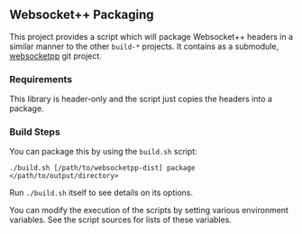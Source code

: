 ## Websocket++ Packaging ##

This project provides a script which will package Websocket++ headers in a similar manner to the other `build-*` projects.  It contains as a submodule, [websocketpp][websocketpp-release] git project.

[websocketpp-release]: https://github.com/toonetown/websocketpp

### Requirements ###

This library is header-only and the script just copies the headers into a package.

     
### Build Steps ###

You can package this by using the `build.sh` script:

    ./build.sh [/path/to/websocketpp-dist] package </path/to/output/directory>

Run `./build.sh` itself to see details on its options.

You can modify the execution of the scripts by setting various environment variables.  See the script sources for lists of these variables.
